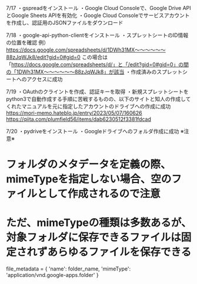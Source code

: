 7/17
・gspreadをインストール
・Google Cloud Consoleで、Google Drive APIとGoogle Sheets APIを有効化
・Google Cloud Consoleでサービスアカウントを作成し、認証用のJSONファイルをダウンロード

7/18
・google-api-python-clientをインストール
・スプレットシートのID情報の位置を確認
例）https://docs.google.com/spreadsheets/d/1DWh31MX〜〜〜〜〜〜88zJqWJk8/edit?gid=0#gid=0
この場合は「https://docs.google.com/spreadsheets/d/」と「/edit?gid=0#gid=0」の間の「1DWh31MX〜〜〜〜〜〜88zJqWJk8」が該当
・作成済みのスプレットシートへのアクセスに成功

7/19
・OAuthのクライントを作成、認証キーを取得
・新規スプレットシートをpython3で自動作成する手順に苦戦するものの、以下のサイトと知人の作成してくれたマニュアルを元に指定したアカウントのドライブへの作成に成功
https://mori-memo.hateblo.jp/entry/2023/05/07/160626
https://qiita.com/plumfield56/items/dab6230512f3381fdcad

7/20
・pydriveをインストール
・Googleドライブへのフォルダ作成に成功
※注意※
# フォルダのメタデータを定義の際、mimeTypeを指定しない場合、空のファイルとして作成されるので注意
# ただ、mimeTypeの種類は多数あるが、対象フォルダに保存できるファイルは固定されずあらゆるファイルを保存できる
file_metadata = {
    'name': folder_name,
    'mimeType': 'application/vnd.google-apps.folder'
    }

